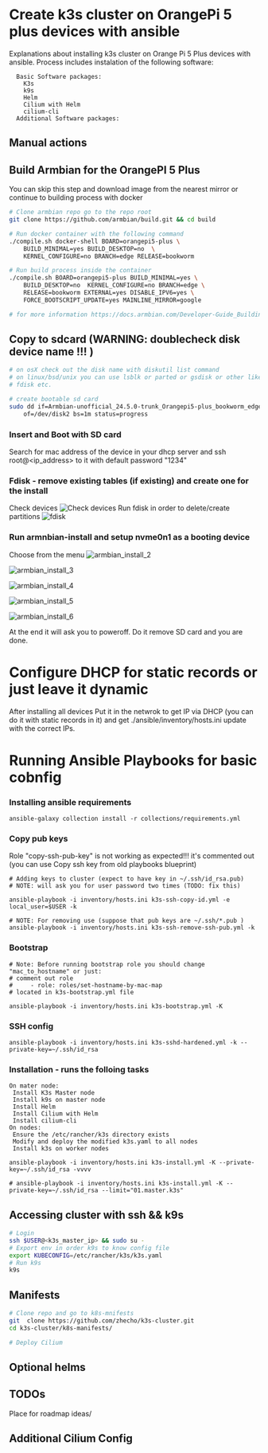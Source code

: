 # **Create k3s cluster on OrangePi 5 plus devices with ansible** 

Explanations about installing k3s cluster on Orange Pi 5 Plus devices with
ansible. Process includes instalation of the following software:

```text
  Basic Software packages: 
	K3s
    k9s
    Helm 
    Cilium with Helm
    cilium-cli
  Additional Software packages:
```


## Manual actions

## Build Armbian for the OrangePI 5 Plus
You can skip this step and download image from the nearest mirror or continue
to building process with docker

```bash
# Clone armbian repo go to the repo root
git clone https://github.com/armbian/build.git && cd build

# Run docker container with the following command
./compile.sh docker-shell BOARD=orangepi5-plus \
    BUILD_MINIMAL=yes BUILD_DESKTOP=no  \
    KERNEL_CONFIGURE=no BRANCH=edge RELEASE=bookworm

# Run build process inside the container
./compile.sh BOARD=orangepi5-plus BUILD_MINIMAL=yes \
    BUILD_DESKTOP=no  KERNEL_CONFIGURE=no BRANCH=edge \
    RELEASE=bookworm EXTERNAL=yes DISABLE_IPV6=yes \
    FORCE_BOOTSCRIPT_UPDATE=yes MAINLINE_MIRROR=google

# for more information https://docs.armbian.com/Developer-Guide_Building-with-Docker/
```

## Copy to sdcard (WARNING: doublecheck disk device name !!! )

```bash
# on osX check out the disk name with diskutil list command 
# on linux/bsd/unix you can use lsblk or parted or gsdisk or other like cdisk
# fdisk etc.

# create bootable sd card
sudo dd if=Armbian-unofficial_24.5.0-trunk_Orangepi5-plus_bookworm_edge_6.8.0-rc1_minimal.img \
    of=/dev/disk2 bs=1m status=progress
```

### Insert and Boot with SD card
Search for mac address of the device in your dhcp server and ssh
root@<ip_address> to it with default password "1234" 

### Fdisk - remove existing tables (if existing) and create one for the install
Check devices
![Check devices ](./images/02_check_devices.png)
Run fdisk in order to delete/create partitions
![fdisk](./images/01_fdisk.png)
### Run armnbian-install and setup nvme0n1 as a booting device
Choose from the menu
![armbian_install_2](./images/02_armbian_install.png)

![armbian_install_3](./images/03_armbian_install.png)

![armbian_install_4](./images/04_armbian_install.png)

![armbian_install_5](./images/05_armbian_install.png)

![armbian_install_6](./images/06_armbian_install.png)

At the end it will ask you to poweroff. Do it remove SD card and you are done.

# Configure DHCP for static records or just leave it dynamic
After installing all devices Put it in the netwrok to get IP via DHCP (you can
do it with static records in it) and get ./ansible/inventory/hosts.ini update
with the correct IPs.   

# Running Ansible Playbooks for basic cobnfig
### Installing ansible requirements
```ansible
ansible-galaxy collection install -r collections/requirements.yml
```
### Copy pub keys
Role "copy-ssh-pub-key" is not working as expected!!! it's commented out (you
can use Copy ssh key from old playbooks blueprint)

```ansible
# Adding keys to cluster (expect to have key in ~/.ssh/id_rsa.pub)
# NOTE: will ask you for user password two times (TODO: fix this)

ansible-playbook -i inventory/hosts.ini k3s-ssh-copy-id.yml -e local_user=$USER -k

# NOTE: For removing use (suppose that pub keys are ~/.ssh/*.pub )
ansible-playbook -i inventory/hosts.ini k3s-ssh-remove-ssh-pub.yml -k
```

### Bootstrap
```ansible
# Note: Before running bootstrap role you should change "mac_to_hostname" or just:
# comment out role 
#     - role: roles/set-hostname-by-mac-map
# located in k3s-bootstrap.yml file 

ansible-playbook -i inventory/hosts.ini k3s-bootstrap.yml -K
```

### SSH config
```ansible
ansible-playbook -i inventory/hosts.ini k3s-sshd-hardened.yml -k --private-key=~/.ssh/id_rsa
```

### Installation - runs the folloing tasks
```text
On mater node: 
 Install K3s Master node
 Install k9s on master node
 Install Helm 
 Install Cilium with Helm
 Install cilium-cli
On nodes:
 Ensure the /etc/rancher/k3s directory exists
 Modify and deploy the modified k3s.yaml to all nodes
 Install k3s on worker nodes
```

```ansible
ansible-playbook -i inventory/hosts.ini k3s-install.yml -K --private-key=~/.ssh/id_rsa -vvvv

# ansible-playbook -i inventory/hosts.ini k3s-install.yml -K --private-key=~/.ssh/id_rsa --limit="01.master.k3s"
```

## Accessing cluster with ssh && k9s
```bash
# Login 
ssh $USER@<k3s_master_ip> && sudo su -
# Export env in order k9s to know config file
export KUBECONFIG=/etc/rancher/k3s/k3s.yaml
# Run k9s
k9s
```
## Manifests
```bash
# Clone repo and go to k8s-mnifests
git  clone https://github.com/zhecho/k3s-cluster.git
cd k3s-cluster/k8s-manifests/

# Deploy Cilium 
```

## Optional helms

## TODOs
Place for roadmap ideas/

## Additional Cilium Config

